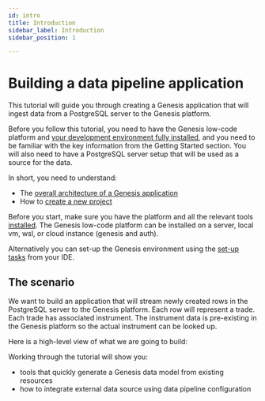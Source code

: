 ```yaml
---
id: intro
title: Introduction
sidebar_label: Introduction
sidebar_position: 1

---
```


# Building a data pipeline application

This tutorial will guide you through creating a Genesis application that will ingest data from a PostgreSQL server to the Genesis platform. 

Before you follow this tutorial, you need to have the Genesis low-code platform and [your development environment fully installed](/creating-applications/getting-ready-to-develop/workstation-setup/), and you need to be familiar with the key information from the Getting Started section. You will also need to have a PostgreSQL server setup that will be used as a source for the data.

In short, you need to understand:

* The [overall architecture of a Genesis application](/getting-started/what-is-the-genesis-low-code-platform/)
* How to [create a new project](/creating-applications/creating-a-new-project/alternative_options_supported/server-project-setup/)

Before you start, make sure you have the platform and all the relevant tools [installed](/creating-applications/getting-ready-to-develop/running-applications/options/install-in-three-steps/). The Genesis low-code platform can be installed on a server, local vm, wsl, or cloud instance (genesis and auth).

Alternatively you can set-up the Genesis environment using the [set-up tasks](/creating-applications/creating-a-new-project/recommended-full-stack-project-setup/configure-deployment-plugin/) from your IDE.

## The scenario
We want to build an application that will stream newly created rows in the PostgreSQL server to the Genesis platform. Each row will represent a trade. Each trade has associated instrument. The instrument data is pre-existing in the Genesis platform so the actual instrument can be looked up.

Here is a high-level view of what we are going to build:

Working through the tutorial will show you:
* tools that quickly generate a Genesis data model from existing resources
* how to integrate external data source using data pipeline configuration